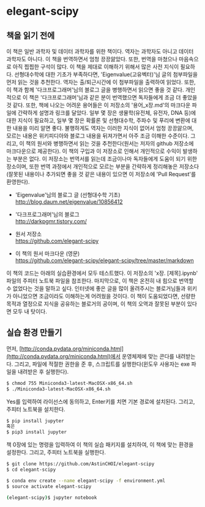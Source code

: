 # elegant-scipy

## 책을 읽기 전에  
이 책은 일반 과학자 및 데이터 과학자를 위한 책이다. 역자는 과학자도 아니고 데이터 과학자도 아니다. 이 책을 번역하면서 엄청 끙끙앓았다. 또한, 번역을 마쳤으나 마음속으로 아직 찝찝한 구석이 많다. 이 책을 제대로 이해하기 위해서 많은 사전 지식이 필요하다. 선형대수학에 대한 기초가 부족하다면, 'Eigenvalue(고유벡터)'님 글의 첨부파일을 먼저 읽는 것을 추천한다. 역자는 출/퇴근시간에 이 첨부파일을 출력하여 읽었다. 또한, 이 책과 함께 '다크프로그래머'님의 블로그 글을 병행하면서 읽으면 좋을 것 같다. 개인적으로 이 책은 '다크프로그래머'님과 같은 분이 번역했으면 독자들에게 조금 더 좋았을 것 같다. 또한, 책에 나오는 어려운 용어들은 이 저장소의 '용어_x장.md'의 마크다운 파일에 간략하게 설명과 링크를 달았다. 일부 몇 장은 생물학(유전체, 유전자, DNA 등)에 대한 지식이 필요하고, 일부 몇 장은 확률론 및 선형대수학, 주파수 및 푸리에 변환에 대한 내용을 미리 알면 좋다. 불행하게도 역자는 이러한 지식이 없어서 엄청 끙끙앓으며, 모르는 내용은 위키피디아와 블로그 내용을 뒤져가면서 아주 조금 이해한 수준이다. 그리고, 이 책의 원서와 병행하면서 읽는 것을 추천한다(원서는 저자의 github 저장소에 마크다운으로 제공한다). 이 책의 구입과 이 저장소로 인해서 개인적으로 수익이 발생하는 부분은 없다. 이 저장소는 번역서를 읽는데 조금이나마 독자들에게 도움이 되기 위한 장소이며, 또한 번역 과정에서 개인적으로 모르는 부분을 간략하게 정리해놓은 저장소다(잘못된 내용이나 추가되면 좋을 것 같은 내용이 있으면 이 저장소에 'Pull Request'를 환영한다).  

* 'Eigenvalue'님의 블로그 글 (선형대수학 기초)  
http://blog.daum.net/eigenvalue/10856412  

* '다크프로그래머'님의 블로그  
http://darkpgmr.tistory.com/  

* 원서 저장소  
https://github.com/elegant-scipy  

* 이 책의 원서 마크다운 (영문)  
https://github.com/elegant-scipy/elegant-scipy/tree/master/markdown  

이 책의 코드는 아래의 실습환경에서 모두 테스트했다. 이 저장소의 'x장. [제목].ipynb' 파일의 주피터 노트북 파일을 참조한다. 마지막으로, 이 책은 온전히 내 힘으로 번역할 수 없었다는 것을 말하고 싶다. 인터넷에 좋은 글을 많이 올려주시는 블로거님들과 위키가 아니었으면 조금이라도 이해하는게 어려웠을 것이다. 이 책이 도움되었다면, 선량한 목적과 열정으로 지식을 공유하는 블로거의 공이며, 이 책의 오역과 잘못된 부분이 있다면 모두 내 탓이다.  

## 실습 환경 만들기

먼저, [http://conda.pydata.org/miniconda.html](http://conda.pydata.org/miniconda.html)에서 운영체제에 맞는 콘다를 내려받는다. 그리고, 파일에 적절한 권한을 준 후, 스크립트를 실행한다(윈도우 사용자는 exe 파일을 내려받은 후 실행한다).  

```bash
$ chmod 755 Miniconda3-latest-MacOSX-x86_64.sh
$ ./Miniconda3-latest-MacOSX-x86_64.sh
```

Yes를 입력하여 라이선스에 동의하고, Enter키를 치면 기본 경로에 설치된다. 그리고, 주피터 노트북을 설치한다.  

```bash
$ pip install jupyter 
혹은
$ pip3 install jupyter
```

책 0장에 있는 명령을 입력하여 이 책의 실습 패키지를 설치하여, 이 책에 맞는 환경을 설정한다. 그리고, 주피터 노트북을 실행한다.

```bash
$ git clone https://github.com/AstinCHOI/elegant-scipy
$ cd elegant-scipy

$ conda env create --name elegant-scipy -f environment.yml
$ source activate elegant-scipy

(elegant-scipy)$ jupyter notebook
```